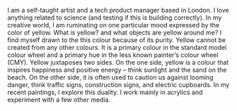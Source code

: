 
I am a self-taught artist and a tech product manager based in London. I love anything related to science (and testing if this is building correctly). In my creative world, I am ruminating on one particular mood expressed by the color of yellow. What is yellow? and what objects are yellow around me? I find myself drawn to the this colour because of its purity. Yellow cannot be created from any other colours. It is a primary colour in the standard model colour wheel and a primary hue in the less known painter’s colour wheel (CMY). Yellow juxtaposes two sides. On the one side, yellow is a colour that inspires happiness and positive energy – think sunlight and the sand on the beach. On the other side, it is often used to caution us against looming danger, think traffic signs, construction signs, and electric cupboards. In my recent paintings, I explore this duality. I work mainly in acrylics and experiment with a few other media.
